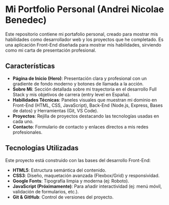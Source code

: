 # Mi Portfolio Personal (Andrei Nicolae Benedec)
Este repositorio contiene mi portafolio personal, creado para mostrar mis habilidades como desarrollador web y los proyectos que he completado. Es una aplicación Front-End diseñada para mostrar mis habilidades, sirviendo como mi carta de presentación profesional.

## Características
- **Página de Inicio (Hero)**: Presentación clara y profesional con un gradiente de fondo moderno y botones de llamada a la acción.
- **Sobre Mí**: Sección detallada sobre mi trayectoria en el desarrollo Full Stack y mis objetivos de carrera (entry level en España).
- **Habilidades Técnicas**: Paneles visuales que muestran mi dominio en Front-End (HTML, CSS, JavaScript), Back-End (Node.js, Express, Bases de datos) y Herramientas (Git, VS Code).
- **Proyectos**: Rejilla de proyectos destacando las tecnologías usadas en cada uno.
- **Contacto**: Formulario de contacto y enlaces directos a mis redes profesionales.

## Tecnologías Utilizadas
Este proyecto está construido con las bases del desarrollo Front-End:
- **HTML5**: Estructura semántica del contenido.
- **CSS3**: Diseño, maquetación avanzada (Flexbox/Grid) y responsividad.
- **Google Fonts**: Tipografía limpia y moderna (ej: Roboto).
- **JavaScript (Próximamente)**: Para añadir interactividad (ej: menú móvil, validación de formularios, etc.).
- **Git & GitHub**: Control de versiones del proyecto.
